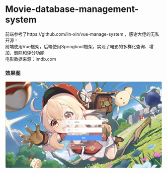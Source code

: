 # Movie-database-management-system
前端参考了https://github.com/lin-xin/vue-manage-system ，感谢大佬的无私开源！  
前端使用Vue框架，后端使用Springboot框架，实现了电影的多样化查询、增加、删除和评分功能  
电影数据来源：imdb.com  
### 效果图
![image](https://github.com/Joe-Sun-7/Movie-database-management-system/blob/main/image/login.png)


